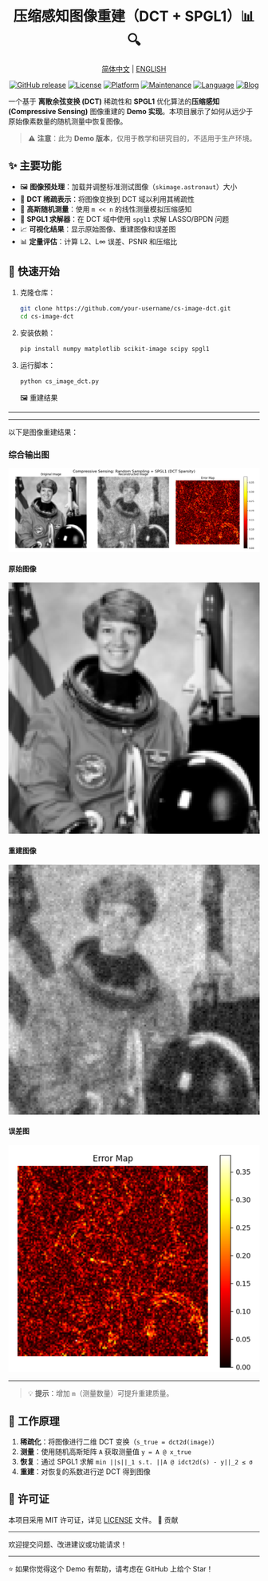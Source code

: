 <div align="center">
<h1>压缩感知图像重建（DCT + SPGL1）📊🔍</h1>

<a href="README_zh.md">简体中文</a> | <a href="README.md">ENGLISH</a>

[![GitHub release](https://img.shields.io/github/release/AMTOPA/CompressEyeo.svg)](https://github.com/AMTOPA/CompressEyeo/releases)
[![License](https://img.shields.io/badge/license-MIT-blue.svg)](https://opensource.org/licenses/MIT)
[![Platform](https://img.shields.io/badge/platform-Windows-blue)](https://www.microsoft.com/windows)
[![Maintenance](https://img.shields.io/badge/Maintained%3F-yes-green.svg)](https://github.com/AMTOPA/CompressEyeo/graphs/commit-activity)
[![Language](https://img.shields.io/badge/语言-简体中文-red)](README_zh.md)
[![Blog](https://img.shields.io/badge/📖_我的博客-math--enthusiast.top-FF5733)](https://math-enthusiast.top/)

</div>

一个基于 **离散余弦变换 (DCT)** 稀疏性和 **SPGL1** 优化算法的**压缩感知 (Compressive Sensing)** 图像重建的 **Demo 实现**。本项目展示了如何从远少于原始像素数量的随机测量中恢复图像。

> ⚠️ **注意**：此为 **Demo 版本**，仅用于教学和研究目的，不适用于生产环境。

## ✨ 主要功能

- 🖼️ **图像预处理**：加载并调整标准测试图像（`skimage.astronaut`）大小
- 🔀 **DCT 稀疏表示**：将图像变换到 DCT 域以利用其稀疏性
- 📏 **高斯随机测量**：使用 `m << n` 的线性测量模拟压缩感知
- 🧮 **SPGL1 求解器**：在 DCT 域中使用 `spgl1` 求解 LASSO/BPDN 问题
- 📈 **可视化结果**：显示原始图像、重建图像和误差图
- 📊 **定量评估**：计算 L2、L∞ 误差、PSNR 和压缩比

## 🚀 快速开始

1. 克隆仓库：
   
   ```bash
   git clone https://github.com/your-username/cs-image-dct.git
   cd cs-image-dct
   ```
2. 安装依赖：
   
   ```bash
   pip install numpy matplotlib scikit-image scipy spgl1
   ```
3. 运行脚本：
   
   ```bash
   python cs_image_dct.py
   ```
   
   🖼️ 重建结果

-----

---

以下是图像重建结果：

### 综合输出图

<div align="center"><img src="./fig/output.png"></img></div>

#### 原始图像

<div align="center"><img src="./fig/original.png"></img></div>

#### 重建图像

<div align="center"><img src="./fig/reconstructed.png"></img></div>

#### 误差图

<div align="center"><img src="./fig/error_map.png"></img></div>

-----------

> 💡 **提示**：增加 `m`（测量数量）可提升重建质量。

🧩 工作原理
-------

1. **稀疏化**：将图像进行二维 DCT 变换（`s_true = dct2d(image)`）
2. **测量**：使用随机高斯矩阵 `A` 获取测量值 `y = A @ x_true`
3. **恢复**：通过 SPGL1 求解 `min ||s||_1 s.t. ||A @ idct2d(s) - y||_2 ≤ σ`
4. **重建**：对恢复的系数进行逆 DCT 得到图像

📜 许可证
------

本项目采用 MIT 许可证，详见 [LICENSE](https://chat.qwen.ai/c/LICENSE) 文件。
🤝 贡献

-----

欢迎提交问题、改进建议或功能请求！

* * *

⭐ 如果你觉得这个 Demo 有帮助，请考虑在 GitHub 上给个 Star！







